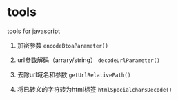 # tools
tools for javascript

1. 加密参数
`
encodeBtoaParameter()
`

2. url参数解码（arrary/string）
`
decodeUrlParameter()
`

3. 去除url域名和参数
`
getUrlRelativePath()
`

4. 将已转义的字符转为html标签
`
htmlSpecialcharsDecode()
`
